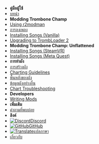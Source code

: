- **คู่มือผู้ใช้**
- [บทนำ](./)
- **Modding Trombone Champ**
- [Using r2modman](installing-r2modman)
- [การลงเพลง](installing-songs)
- [Installing Songs (Vanilla)](installing-songs-vanilla)
- [Upgrading to TrombLoader 2](migrating-to-v2)
- **Modding Trombone Champ: Unflattened**
- [Installing Songs (SteamVR)](installing-songs-steamvr)
- [Installing Songs (Meta Quest)](installing-songs-quest)
- **การทำผัง**
- [การสร้างผัง](creating-charts)
- [Charting Guidelines](charting-guidelines)
- [พื้นหลังของผัง](chart-backgrounds)
- [ข้อมูลผังอย่างอื่น](misc-charting-info)
- [Chart Troubleshooting](chart-troubleshooting)
- **Developers**
- [Writing Mods](writing-mods)
- **เพิ่มเติม**
- [คำถามที่พบบ่อย](faq)
- **ลิงค์**
- [![Discord](https://icongr.am/simple/discord.svg?colored&size=16)Discord](https://discord.gg/KVzKRsbetJ)
- [![GitHub](https://icongr.am/simple/github.svg?color=808080&size=16)GitHub](https://github.com/tc-mods/TromboneChampModdingWiki)
- [![Translate](https://icongr.am/material/translate.svg?color=808080&size=16)แปลภาษา](https://crowdin.com/project/trombone-champ-modding-wiki)
- [เกี่ยวกับ](about)
